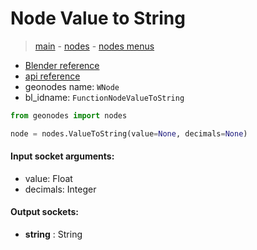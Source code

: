 # Node Value to String

> [main](../structure.md) - [nodes](nodes.md) - [nodes menus](nodes_menus.md)

- [Blender reference](https://docs.blender.org/manual/en/latest/modeling/geometry_nodes/text/value_to_string.html)
- [api reference](https://docs.blender.org/api/current/bpy.types.FunctionNodeValueToString.html)
- geonodes name: `WNode`
- bl_idname: `FunctionNodeValueToString`

```python
from geonodes import nodes

node = nodes.ValueToString(value=None, decimals=None)
```

#### Input socket arguments:

- value: Float
- decimals: Integer

#### Output sockets:

- **string** : String

